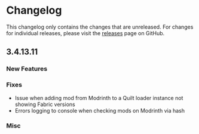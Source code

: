 # Changelog

This changelog only contains the changes that are unreleased. For changes for individual releases, please visit the
[releases](https://github.com/ATLauncher/ATLauncher/releases) page on GitHub.

## 3.4.13.11

### New Features

### Fixes
- Issue when adding mod from Modrinth to a Quilt loader instance not showing Fabric versions
- Errors logging to console when checking mods on Modrinth via hash

### Misc
